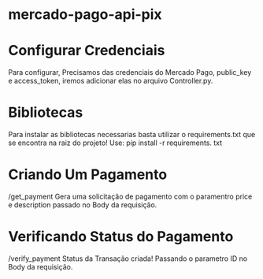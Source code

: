 # mercado-pago-api-pix

# Configurar Credenciais

Para configurar, Precisamos das credenciais do Mercado Pago, public_key e access_token, iremos adicionar elas no arquivo Controller.py.

# Bibliotecas

Para instalar as bibliotecas necessarias basta utilizar o requirements.txt que se encontra na raiz do projeto! Use: pip install -r requirements. txt

# Criando Um Pagamento
/get_payment Gera uma solicitação de pagamento com o paramentro price e description passado no Body da requisição.

# Verificando Status do Pagamento
/verify_payment Status da Transação criada! Passando o parametro ID no Body da requisição.
